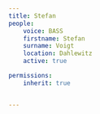 ```yaml
---
title: Stefan
people:
    voice: BASS
    firstname: Stefan
    surname: Voigt
    location: Dahlewitz
    active: true

permissions:
    inherit: true


---
```

